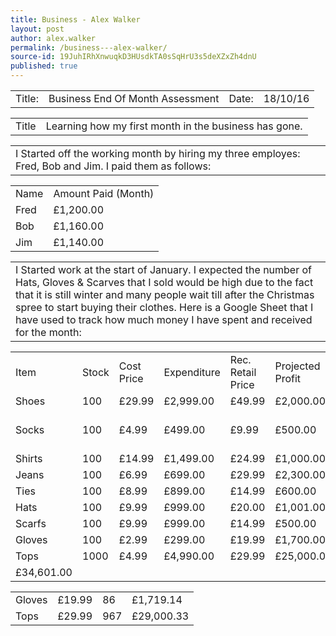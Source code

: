 ```yaml
---
title: Business - Alex Walker
layout: post
author: alex.walker
permalink: /business---alex-walker/
source-id: 19JuhIRhXnwuqkD3HUsdkTA0sSqHrU3s5deXZxZh4dnU
published: true
---
```

<table>
  <tr>
    <td>Title:  </td>
    <td>Business End Of Month Assessment</td>
    <td> Date:  </td>
    <td>18/10/16</td>
  </tr>
</table>


<table>
  <tr>
    <td>Title</td>
    <td>Learning how my first month in the business has gone.</td>
  </tr>
</table>


<table>
  <tr>
    <td>I Started off the working month by hiring my three employes: 
Fred, Bob and Jim. I paid them as follows: </td>
  </tr>
</table>


<table>
  <tr>
    <td>Name</td>
    <td>Amount Paid (Month)</td>
  </tr>
  <tr>
    <td>Fred</td>
    <td>£1,200.00</td>
  </tr>
  <tr>
    <td>Bob</td>
    <td>£1,160.00</td>
  </tr>
  <tr>
    <td>Jim</td>
    <td>£1,140.00</td>
  </tr>
</table>


<table>
  <tr>
    <td>I Started work at the start of January. I expected the number of Hats, Gloves & Scarves that I sold would be high due to the fact that it is still winter and many people wait till after the Christmas spree to start buying their clothes. Here is a Google Sheet that I have used to track how much money I have spent and received for the month:</td>
  </tr>
</table>


<table>
  <tr>
    <td>Item</td>
    <td>Stock</td>
    <td>Cost Price</td>
    <td>Expenditure</td>
    <td>Rec. Retail Price</td>
    <td>Projected Profit</td>
    <td></td>
    <td>JANUARY</td>
    <td></td>
    <td></td>
    <td></td>
  </tr>
  <tr>
    <td>Shoes</td>
    <td>100</td>
    <td>£29.99</td>
    <td>£2,999.00</td>
    <td>£49.99</td>
    <td>£2,000.00</td>
    <td></td>
    <td>£7,363.30</td>
    <td></td>
    <td></td>
    <td></td>
  </tr>
  <tr>
    <td>Socks</td>
    <td>100</td>
    <td>£4.99</td>
    <td>£499.00</td>
    <td>£9.99</td>
    <td>£500.00</td>
    <td></td>
    <td>Items Purchased</td>
    <td>Unit Sale Price</td>
    <td>Amount</td>
    <td>Price</td>
  </tr>
  <tr>
    <td>Shirts</td>
    <td>100</td>
    <td>£14.99</td>
    <td>£1,499.00</td>
    <td>£24.99</td>
    <td>£1,000.00</td>
    <td></td>
    <td>Shoes</td>
    <td>£49.99</td>
    <td>98</td>
    <td>£4,899.02</td>
  </tr>
  <tr>
    <td>Jeans</td>
    <td>100</td>
    <td>£6.99</td>
    <td>£699.00</td>
    <td>£29.99</td>
    <td>£2,300.00</td>
    <td></td>
    <td>Socks</td>
    <td>£9.99</td>
    <td>91</td>
    <td>£909.09</td>
  </tr>
  <tr>
    <td>Ties</td>
    <td>100</td>
    <td>£8.99</td>
    <td>£899.00</td>
    <td>£14.99</td>
    <td>£600.00</td>
    <td></td>
    <td>Shirts</td>
    <td>£24.99</td>
    <td>73</td>
    <td>£1,824.27</td>
  </tr>
  <tr>
    <td>Hats</td>
    <td>100</td>
    <td>£9.99</td>
    <td>£999.00</td>
    <td>£20.00</td>
    <td>£1,001.00</td>
    <td></td>
    <td>Jeans</td>
    <td>£29.99</td>
    <td>86</td>
    <td>£2,579.14</td>
  </tr>
  <tr>
    <td>Scarfs</td>
    <td>100</td>
    <td>£9.99</td>
    <td>£999.00</td>
    <td>£14.99</td>
    <td>£500.00</td>
    <td></td>
    <td>Ties</td>
    <td>£14.99</td>
    <td>76</td>
    <td>£1,139.24</td>
  </tr>
  <tr>
    <td>Gloves</td>
    <td>100</td>
    <td>£2.99</td>
    <td>£299.00</td>
    <td>£19.99</td>
    <td>£1,700.00</td>
    <td></td>
    <td>Hats</td>
    <td>£20.00</td>
    <td>99</td>
    <td>£1,980.00</td>
  </tr>
  <tr>
    <td>Tops</td>
    <td>1000</td>
    <td>£4.99</td>
    <td>£4,990.00</td>
    <td>£29.99</td>
    <td>£25,000.00</td>
    <td></td>
    <td>Scarfs</td>
    <td>£14.99</td>
    <td>93</td>
    <td>£1,394.07</td>
  </tr>
  <tr>
    <td rowspan="5">£34,601.00</td>
  </tr>
</table>
<table>
<tr>
 <td>Gloves</td>
    <td>£19.99</td>
    <td>86</td>
    <td>£1,719.14</td>
    </tr>
  <tr>
    <td>Tops</td>
    <td>£29.99</td>
    <td>967</td>
    <td>£29,000.33</td>
  </tr>
</table>

